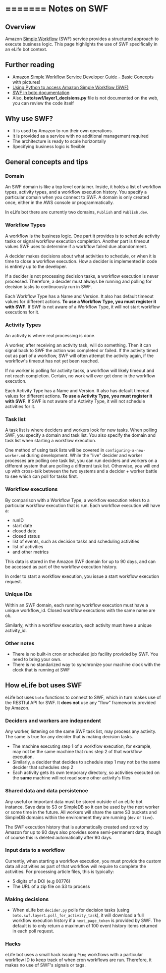 =======
Notes on SWF
=========

## Overview

Amazon [Simple Workflow][swf] (SWF) service provides a structured approach to execute business logic. This page highlights the use of SWF specifically in an eLife bot context.

[swf]: http://aws.amazon.com/swf/

## Further reading

* [Amazon Simple Workflow Service Developer Guide -  Basic Concepts](http://docs.aws.amazon.com/amazonswf/latest/developerguide/swf-dg-basic.html) with pictures!
* [Using Python to access Amazon Simple Workflow (SWF)](http://open.pbs.org/blog/2012/using-python-access-amazon-simple-workflow-swf/)
* [SWF in boto documentation](http://boto.readthedocs.org/en/latest/ref/swf.html)
* Also, **boto/swf/layer1_decisions.py** file is not documented on the web, you can review the code itself

## Why use SWF?

- It is used by Amazon to run their own operations.
- It is provided as a service with no additional management required
- The architecture is ready to scale horizontally
- Specifying business logic is flexible

## General concepts and tips

### Domain

An SWF domain is like a top level container. Inside, it holds a list of workflow types, activity types, and a workflow execution history. You specify a particular domain when you connect to SWF. A domain is only created once, either in the AWS console or programmatically.

In eLife bot there are currently two domains, ``Publish`` and ``Publish.dev``.

### Workflow Types

A workflow is the business logic. One part it provides is to schedule activity tasks or signal workflow execution completion. Another part is timeout values SWF uses to determine if a workflow failed due abandonment.

A decider makes decisions about what activities to schedule, or when it is time to close a workflow execution. How a decider is implemented in code is entirely up to the developer.

If a decider is not processing decision tasks, a workflow execution is never processed. Therefore, a decider must always be running and polling for decision tasks to continuously run in SWF.

Each Workflow Type has a Name and Version. It also has default timeout values for different actions. __To use a Workflow Type, you must register it with SWF__. If SWF is not aware of a Workflow Type, it will not start workflow executions for it.

### Activity Types

An activity is where real processing is done.

A worker, after receiving an activity task, will do something. Then it can signal back to SWF the action was completed or failed. If the activity timed out as part of a workflow, SWF will often attempt the activity again, if the workflow's timeout has not yet been reached.

If no worker is polling for activity tasks, a workflow will likely timeout and not reach completion. Certain, no work will ever get done in the workflow execution.

Each Activity Type has a Name and Version. It also has default timeout values for different actions. __To use a Activity Type, you must register it with SWF__. If SWF is not aware of a Activity Type, it will not schedule activities for it.

### Task list

A task list is where deciders and workers look for new tasks. When polling SWF, you specify a domain and task list. You also specify the domain and task list when starting a workflow execution.

One method of using task lists will be covered in ``configuring-a-new-worker.md`` during development. While the "live" decider and worker processes are polling one task list, you can run deciders and workers on a different system that are polling a different task list. Otherwise, you will end up with cross-talk between the two systems and a decider + worker battle to see which can poll for tasks first.

### Workflow executions

By comparison with a Workflow Type, a workflow execution refers to a particular workflow execution that is run. Each workflow execution will have a:

- runID
- start date
- closed date
- closed status
- list of events, such as decision tasks and scheduling activities
- list of activities
- and other metrics

This data is stored in the Amazon SWF domain for up to 90 days, and can be accessed as part of the workflow execution history.

In order to start a workflow execution, you issue a start workflow execution request.

### Unique IDs

Within an SWF domain, each running workflow execution must have a unique workflow_id. Closed workflow executions with the same name are ok.

Similarly, within a workflow execution, each activity must have a unique activity_id.

### Other notes

- There is no built-in cron or scheduled job facility provided by SWF. You need to bring your own.
- There is no standarized way to synchronize your machine clock with the clock that is running at SWF

## How eLife bot uses SWF

eLife bot uses ``boto`` functions to connect to SWF, which in turn makes use of the RESTful API for SWF. It __does not__ use any "flow" frameworks provided by Amazon.

### Deciders and workers are independent

Any worker, listening on the same SWF task list, may process any activity. The same is true for any decider that is making decision tasks.

- The machine executing step 1 of a workflow execution, for example, may not be the same machine that runs step 2 of that workflow execution.
- Similarly, a decider that decides to schedule step 1 may not be the same decider that schedules step 2
- Each activity gets its own temporary directory, so activities executed on the __same__ machine will not read some other activity's files

### Shared data and data persistence

Any useful or important data must be stored outside of an eLife bot instance. Save data to S3 or SimpleDB so it can be used by the next worker or some time in the future. All workers will share the same S3 buckets and SimpleDB domains within the environment they are running (``dev`` or ``live``).

The SWF execution history that is automatically created and stored by Amazon for up to 90 days also provides some semi-permanent data, though of course this is deleted automatically after 90 days.

### Input data to a workflow

Currently, when starting a workflow execution, you must provide the custom data all activities as part of that workflow will require to complete the activities. For processing article files, this is typically:

- 5 digits of a DOI (e.g 00776)
- The URL of a zip file on S3 to process

### Making decisions

- When eLife bot ``decider.py`` polls for decision tasks (using ``boto.swf.layer1.poll_for_activity_task``), it will download a full workflow execution history if a ``next_page_token`` is provided by SWF. The default is to only return a maximum of 100 event history items returned in each poll request.

### Hacks

eLife bot uses a small hack issuing ``Ping`` workflows with a particular workflow ID to keep track of when cron workflows are run. Therefore, it makes no use of SWF's signals or tags.


